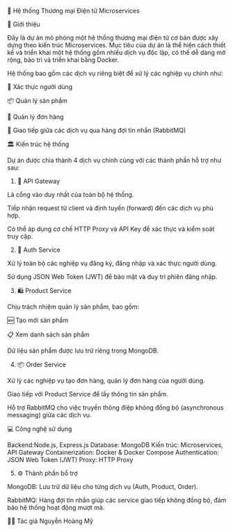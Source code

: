 🛒 Hệ thống Thương mại Điện tử Microservices

🧩 Giới thiệu

Đây là dự án mô phỏng một hệ thống thương mại điện tử cơ bản được xây dựng theo kiến trúc Microservices.
Mục tiêu của dự án là thể hiện cách thiết kế và triển khai một hệ thống gồm nhiều dịch vụ độc lập, có thể dễ dàng mở rộng, bảo trì và triển khai bằng Docker.

Hệ thống bao gồm các dịch vụ riêng biệt để xử lý các nghiệp vụ chính như:

🔐 Xác thực người dùng

📦 Quản lý sản phẩm

🧾 Quản lý đơn hàng

🔁 Giao tiếp giữa các dịch vụ qua hàng đợi tin nhắn (RabbitMQ)

🏛️ Kiến trúc hệ thống

Dự án được chia thành 4 dịch vụ chính cùng với các thành phần hỗ trợ như sau:

1. 🧭 API Gateway

Là cổng vào duy nhất của toàn bộ hệ thống.

Tiếp nhận request từ client và định tuyến (forward) đến các dịch vụ phù hợp.

Có thể áp dụng cơ chế HTTP Proxy và API Key để xác thực và kiểm soát truy cập.

2. 🔑 Auth Service

Xử lý toàn bộ các nghiệp vụ đăng ký, đăng nhập và xác thực người dùng.

Sử dụng JSON Web Token (JWT) để bảo mật và duy trì phiên đăng nhập.

3. 🛍️ Product Service

Chịu trách nhiệm quản lý sản phẩm, bao gồm:

🆕 Tạo mới sản phẩm

📋 Xem danh sách sản phẩm

Dữ liệu sản phẩm được lưu trữ riêng trong MongoDB.

4. 📦 Order Service

Xử lý các nghiệp vụ tạo đơn hàng, quản lý đơn hàng của người dùng.

Giao tiếp với Product Service để lấy thông tin sản phẩm.

Hỗ trợ RabbitMQ cho việc truyền thông điệp không đồng bộ (asynchronous messaging) giữa các dịch vụ.

💻 Công nghệ sử dụng

Backend:Node.js, Express.js
Database: MongoDB
Kiến trúc: Microservices, API Gateway
Containerization: Docker & Docker Compose
Authentication: JSON Web Token (JWT)
Proxy: HTTP Proxy

5. ⚙️ Thành phần bổ trợ

MongoDB: Lưu trữ dữ liệu cho từng dịch vụ (Auth, Product, Order).

RabbitMQ: Hàng đợi tin nhắn giúp các service giao tiếp không đồng bộ, đảm bảo hệ thống hoạt động mượt mà.

👨‍💻 Tác giả
Nguyễn Hoàng Mỹ
